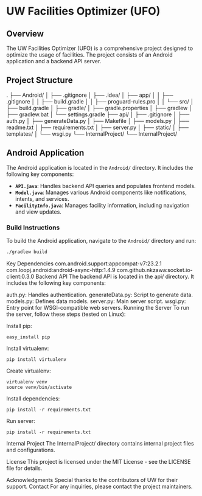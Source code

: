 # UW Facilities Optimizer (UFO)

## Overview
The UW Facilities Optimizer (UFO) is a comprehensive project designed to optimize the usage of facilities. The project consists of an Android application and a backend API server.

## Project Structure

. ├── Android/ │ ├── .gitignore │ ├── .idea/ │ ├── app/ │ │ ├── .gitignore │ │ ├── build.gradle │ │ ├── proguard-rules.pro │ │ └── src/ │ ├── build.gradle │ ├── gradle/ │ ├── gradle.properties │ ├── gradlew │ ├── gradlew.bat │ └── settings.gradle ├── api/ │ ├── .gitignore │ ├── auth.py │ ├── generateData.py │ ├── Makefile │ ├── models.py │ ├── readme.txt │ ├── requirements.txt │ ├── server.py │ ├── static/ │ ├── templates/ │ └── wsgi.py └── InternalProject/ └── InternalProject/


## Android Application
The Android application is located in the `Android/` directory. It includes the following key components:

- **`API.java`**: Handles backend API queries and populates frontend models.
- **`Model.java`**: Manages various Android components like notifications, intents, and services.
- **`FacilityInfo.java`**: Manages facility information, including navigation and view updates.

### Build Instructions
To build the Android application, navigate to the `Android/` directory and run:
```sh
./gradlew build
```

Key Dependencies
com.android.support:appcompat-v7:23.2.1
com.loopj.android:android-async-http:1.4.9
com.github.nkzawa:socket.io-client:0.3.0
Backend API
The backend API is located in the api/ directory. It includes the following key components:

auth.py: Handles authentication.
generateData.py: Script to generate data.
models.py: Defines data models.
server.py: Main server script.
wsgi.py: Entry point for WSGI-compatible web servers.
Running the Server
To run the server, follow these steps (tested on Linux):

Install pip:
```
easy_install pip
```
Install virtualenv:
```
pip install virtualenv
```
Create virtualenv:
```
virtualenv venv
source venv/bin/activate
```
Install dependencies:
```
pip install -r requirements.txt
```
Run server:

```
pip install -r requirements.txt
```

Internal Project
The InternalProject/ directory contains internal project files and configurations.

License
This project is licensed under the MIT License - see the LICENSE file for details.

Acknowledgments
Special thanks to the contributors of UW for their support.
Contact
For any inquiries, please contact the project maintainers.